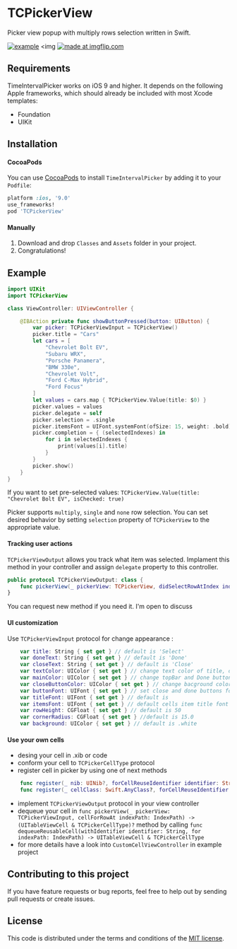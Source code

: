# TCPickerView
Picker view popup with multiply rows selection written in Swift. 

<a href="https://imgflip.com/gif/2c0eb5"><img src="https://i.imgflip.com/2c0eb5.gif" title="example"/></a>
<img <a href="https://imgflip.com/gif/2c0esf"><img src="https://i.imgflip.com/2c0esf.gif" title="made at imgflip.com"/></a>

## Requirements

TimeIntervalPicker works on iOS 9 and higher. It depends on the following Apple frameworks, which should already be included with most Xcode templates:

* Foundation
* UIKit

## Installation
#### CocoaPods
You can use [CocoaPods](http://cocoapods.org/) to install `TimeIntervalPicker` by adding it to your `Podfile`:

```ruby
platform :ios, '9.0'
use_frameworks!
pod 'TCPickerView'
```
#### Manually
1. Download and drop ```Classes``` and ```Assets``` folder in your project.
2. Congratulations!

## Example

```swift
import UIKit
import TCPickerView

class ViewController: UIViewController {

    @IBAction private func showButtonPressed(button: UIButton) {
        var picker: TCPickerViewInput = TCPickerView()
        picker.title = "Cars"
        let cars = [
            "Chevrolet Bolt EV",
            "Subaru WRX",
            "Porsche Panamera",
            "BMW 330e",
            "Chevrolet Volt",
            "Ford C-Max Hybrid",
            "Ford Focus"
        ]
        let values = cars.map { TCPickerView.Value(title: $0) }
        picker.values = values
        picker.delegate = self
        picker.selection = .single
        picker.itemsFont = UIFont.systemFont(ofSize: 15, weight: .bold)
        picker.completion = { (selectedIndexes) in
            for i in selectedIndexes {
                print(values[i].title)
            }
        }
        picker.show()
    }
}
```

If you want to set pre-selected values: `TCPickerView.Value(title: "Chevrolet Bolt EV", isChecked: true)`

Picker supports `multiply`, `single` and `none` row selection. You can set desired behavior by setting `selection` property of `TCPickerView` to the appropriate value.

#### Tracking user actions

`TCPickerViewOutput` allows you track what item was selected. Implament this method in your controller and assign `delegate` property 
to this controller.

```swift
public protocol TCPickerViewOutput: class {
    func pickerView(_ pickerView: TCPickerView, didSelectRowAtIndex index: Int)
}
```

You can request new method if you need it. I'm open to discuss

#### UI customization
Use `TCPickerViewInput` protocol for change appearance :

```swift
    var title: String { set get } // default is 'Select'
    var doneText: String { set get } // default is 'Done'
    var closeText: String { set get } // default is 'Close'
    var textColor: UIColor { set get } // change text color of title, done and close buttons
    var mainColor: UIColor { set get } // change topBar and Done button backgroundColor
    var closeButtonColor: UIColor { set get } // change bacground color of Close button
    var buttonFont: UIFont { set get } // set close and done buttons font
    var titleFont: UIFont { set get } // default is 
    var itemsFont: UIFont { set get } // default cells item title font
    var rowHeight: CGFloat { set get } // default is 50
    var cornerRadius: CGFloat { set get } //default is 15.0
    var background: UIColor { set get } // default is .white
```

#### Use your own cells

* desing your cell in .xib or code
* conform your cell to `TCPickerCellType` protocol
* register cell in picker by using one of next methods
```swift
    func register(_ nib: UINib?, forCellReuseIdentifier identifier: String)
    func register(_ cellClass: Swift.AnyClass?, forCellReuseIdentifier identifier: String)
```
* implement `TCPickerViewOutput` protocol in your view controller
* dequeue your cell in `func pickerView(_ pickerView: TCPickerViewInput,
        cellForRowAt indexPath: IndexPath) -> (UITableViewCell & TCPickerCellType)?` method by calling `func dequeueReusableCell(withIdentifier identifier: String, for indexPath: IndexPath) -> UITableViewCell & TCPickerCellType`
* for more details have a look into `CustomCellViewController` in example project

## Contributing to this project

If you have feature requests or bug reports, feel free to help out by sending pull requests or create issues.

## License

This code is distributed under the terms and conditions of the [MIT license](LICENSE).
